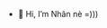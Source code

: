 - 👋 Hi, I’m Nhân nè =)))


<!---
ptnhan30/ptnhan30 is a ✨ special ✨ repository because its `README.md` (this file) appears on your GitHub profile.
You can click the Preview link to take a look at your changes.
--->
